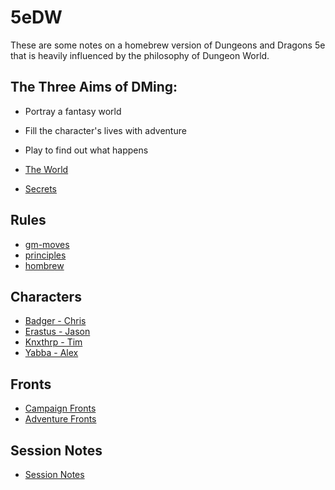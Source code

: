 # 5eDW

These are some notes on a homebrew version of
Dungeons and Dragons 5e that is heavily influenced
by the philosophy of Dungeon World.

## The Three Aims of DMing:

* Portray a fantasy world
* Fill the character's lives with adventure
* Play to find out what happens


* [The World](./world.md)
* [Secrets](./secrets.md)

## Rules 

* [gm-moves](./rules/gm-moves.md)
* [principles](./rules/principles.md)
* [hombrew](./rules/homebrew.md)

## Characters

* [Badger - Chris](./characters/badger.md)
* [Erastus - Jason](./characters/erastus.md)
* [Knxthrp - Tim](./characters/knxthrp.md)
* [Yabba - Alex](./characters/yabba.md)

## Fronts

* [Campaign Fronts](./campaign-fronts/)
* [Adventure Fronts](./adventure-fronts/)

## Session Notes

* [Session Notes](./notes)

